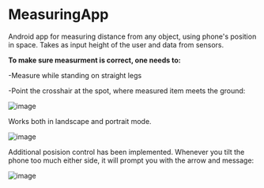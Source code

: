 # MeasuringApp
Android app for measuring distance from any object, using phone's position in space.
Takes as input height of the user and data from sensors.

**To make sure measurment is correct, one needs to:**

-Measure while standing on straight legs

-Point the crosshair at the spot, where measured item meets the ground:

![image](https://user-images.githubusercontent.com/80787886/119652499-78397c00-be26-11eb-8899-ccdd32e30db3.png)

Works both in landscape and portrait mode.

![image](https://user-images.githubusercontent.com/80787886/119652138-06f9c900-be26-11eb-9d5b-4d7e47be9c13.png)

Additional posision control has been implemented. Whenever you tilt the phone too much either side, it will prompt you with the arrow and message:

![image](https://user-images.githubusercontent.com/80787886/119652871-ee3de300-be26-11eb-915b-125ef390cb8b.png)
